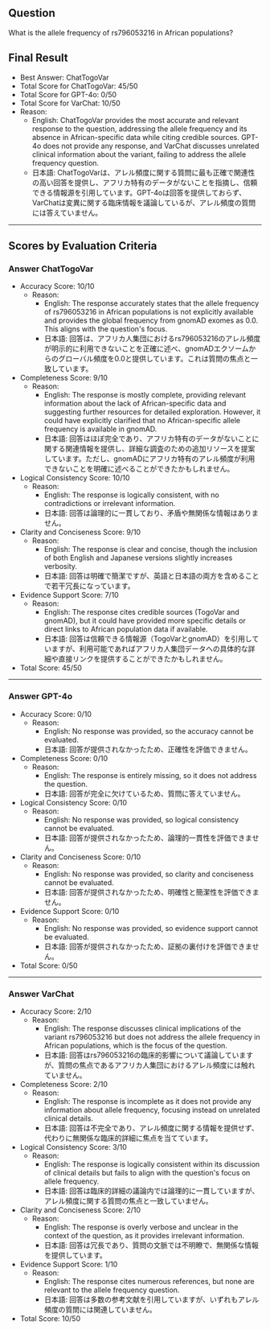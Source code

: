 ## Question

What is the allele frequency of rs796053216 in African populations?

## Final Result

- Best Answer: ChatTogoVar
- Total Score for ChatTogoVar: 45/50
- Total Score for GPT-4o: 0/50
- Total Score for VarChat: 10/50
- Reason:
  - English: ChatTogoVar provides the most accurate and relevant response to the question, addressing the allele frequency and its absence in African-specific data while citing credible sources. GPT-4o does not provide any response, and VarChat discusses unrelated clinical information about the variant, failing to address the allele frequency question.
  - 日本語: ChatTogoVarは、アレル頻度に関する質問に最も正確で関連性の高い回答を提供し、アフリカ特有のデータがないことを指摘し、信頼できる情報源を引用しています。GPT-4oは回答を提供しておらず、VarChatは変異に関する臨床情報を議論しているが、アレル頻度の質問には答えていません。

---

## Scores by Evaluation Criteria

### Answer ChatTogoVar
- Accuracy Score: 10/10
  - Reason: 
    - English: The response accurately states that the allele frequency of rs796053216 in African populations is not explicitly available and provides the global frequency from gnomAD exomes as 0.0. This aligns with the question's focus.
    - 日本語: 回答は、アフリカ人集団におけるrs796053216のアレル頻度が明示的に利用できないことを正確に述べ、gnomADエクソームからのグローバル頻度を0.0と提供しています。これは質問の焦点と一致しています。
- Completeness Score: 9/10
  - Reason: 
    - English: The response is mostly complete, providing relevant information about the lack of African-specific data and suggesting further resources for detailed exploration. However, it could have explicitly clarified that no African-specific allele frequency is available in gnomAD.
    - 日本語: 回答はほぼ完全であり、アフリカ特有のデータがないことに関する関連情報を提供し、詳細な調査のための追加リソースを提案しています。ただし、gnomADにアフリカ特有のアレル頻度が利用できないことを明確に述べることができたかもしれません。
- Logical Consistency Score: 10/10
  - Reason: 
    - English: The response is logically consistent, with no contradictions or irrelevant information.
    - 日本語: 回答は論理的に一貫しており、矛盾や無関係な情報はありません。
- Clarity and Conciseness Score: 9/10
  - Reason: 
    - English: The response is clear and concise, though the inclusion of both English and Japanese versions slightly increases verbosity.
    - 日本語: 回答は明確で簡潔ですが、英語と日本語の両方を含めることで若干冗長になっています。
- Evidence Support Score: 7/10
  - Reason: 
    - English: The response cites credible sources (TogoVar and gnomAD), but it could have provided more specific details or direct links to African population data if available.
    - 日本語: 回答は信頼できる情報源（TogoVarとgnomAD）を引用していますが、利用可能であればアフリカ人集団データへの具体的な詳細や直接リンクを提供することができたかもしれません。
- Total Score: 45/50

---

### Answer GPT-4o
- Accuracy Score: 0/10
  - Reason: 
    - English: No response was provided, so the accuracy cannot be evaluated.
    - 日本語: 回答が提供されなかったため、正確性を評価できません。
- Completeness Score: 0/10
  - Reason: 
    - English: The response is entirely missing, so it does not address the question.
    - 日本語: 回答が完全に欠けているため、質問に答えていません。
- Logical Consistency Score: 0/10
  - Reason: 
    - English: No response was provided, so logical consistency cannot be evaluated.
    - 日本語: 回答が提供されなかったため、論理的一貫性を評価できません。
- Clarity and Conciseness Score: 0/10
  - Reason: 
    - English: No response was provided, so clarity and conciseness cannot be evaluated.
    - 日本語: 回答が提供されなかったため、明確性と簡潔性を評価できません。
- Evidence Support Score: 0/10
  - Reason: 
    - English: No response was provided, so evidence support cannot be evaluated.
    - 日本語: 回答が提供されなかったため、証拠の裏付けを評価できません。
- Total Score: 0/50

---

### Answer VarChat
- Accuracy Score: 2/10
  - Reason: 
    - English: The response discusses clinical implications of the variant rs796053216 but does not address the allele frequency in African populations, which is the focus of the question.
    - 日本語: 回答はrs796053216の臨床的影響について議論していますが、質問の焦点であるアフリカ人集団におけるアレル頻度には触れていません。
- Completeness Score: 2/10
  - Reason: 
    - English: The response is incomplete as it does not provide any information about allele frequency, focusing instead on unrelated clinical details.
    - 日本語: 回答は不完全であり、アレル頻度に関する情報を提供せず、代わりに無関係な臨床的詳細に焦点を当てています。
- Logical Consistency Score: 3/10
  - Reason: 
    - English: The response is logically consistent within its discussion of clinical details but fails to align with the question's focus on allele frequency.
    - 日本語: 回答は臨床的詳細の議論内では論理的に一貫していますが、アレル頻度に関する質問の焦点と一致していません。
- Clarity and Conciseness Score: 2/10
  - Reason: 
    - English: The response is overly verbose and unclear in the context of the question, as it provides irrelevant information.
    - 日本語: 回答は冗長であり、質問の文脈では不明瞭で、無関係な情報を提供しています。
- Evidence Support Score: 1/10
  - Reason: 
    - English: The response cites numerous references, but none are relevant to the allele frequency question.
    - 日本語: 回答は多数の参考文献を引用していますが、いずれもアレル頻度の質問には関連していません。
- Total Score: 10/50